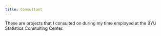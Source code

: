 ```yaml
---
title: Consultant
---
```


These are projects that I consulted on during my time employed at the BYU Statistics Constulting Center.


